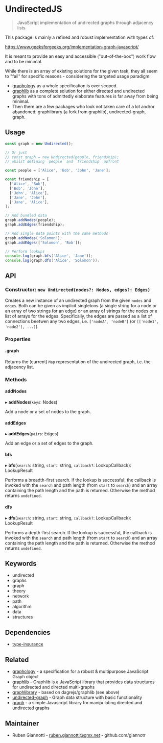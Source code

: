 # UndirectedJS

> JavaScript implementation of undirected graphs through adjacency lists

This package is mainly a refined and robust implementation with types of:

https://www.geeksforgeeks.org/implementation-graph-javascript/

It is meant to provide an easy and accessible ("out-of-the-box") work flow and to be minimal.

While there is an array of existing solutions for the given task, they all seem to "fail" for specific reasons - considering the targeted usage paradigm:

- [graphology](https://www.npmjs.com/package/graphology) as a whole specification is over scoped.
- [graphlib](https://www.npmjs.com/package/graphlib) as a complete solution for either directed and undirected graphs with tons of admittedly elaborate features is far away from being minimal.
- Then there are a few packages who look not taken care of a lot and/or abandoned: graphlibrary (a fork from graphlib), undirected-graph, graph.

## Usage

```js
const graph = new Undirected();

// Or just
// const graph = new Undirected(people, friendship);
// whilst defining `people` and `friendship` upfront

const people = ['Alice', 'Bob', 'John', 'Jane'];

const friendship = [
  ['Alice', 'Bob'],
  ['Bob', 'John'],
  ['John', 'Alice'],
  ['Jane', 'John'],
  ['Jane', 'Alice'],
];

// Add bundled data
graph.addNodes(people);
graph.addEdges(friendship);

// Add single data points with the same methods
graph.addNodes('Solomon');
graph.addEdges(['Solomon', 'Bob']);

// Perform lookups
console.log(graph.bfs('Alice', 'Jane'));
console.log(graph.dfs('Alice', 'Solomon'));
```

## API

### Constructor: `new Undirected(nodes?: Nodes, edges?: Edges)`

Creates a new instance of an undirected graph from the given `nodes` and `edges`. Both can be given as implicit singletons (a single string for a node or an array of two strings for an edge) or an array of strings for the nodes or a list of arrays for the edges. Specifically, the edges are passed as a list of connections beetwen any two edges, i.e. `['nodeA', 'nodeB']` (or `[['node1', 'node2'], ...]`).

### Properties

#### .graph

Returns the (current) `Map` representation of the undirected graph, i.e. the adjacency list.

### Methods

#### addNodes

▸ **addNodes**(`keys`: Nodes)

Add a node or a set of nodes to the graph.

#### addEdges

▸ **addEdges**(`pairs`: Edges)

Add an edge or a set of edges to the graph.

#### bfs

▸ **bfs**(`search`: string, `start`: string, `callback?`: LookupCallback): LookupResult

Performs a breadth-first search. If the lookup is successful, the callback is invoked with the `search` and path length (from `start` to `search`) and an array containing the path length and the path is returned. Otherwise the method returns `undefined`.

#### dfs

▸ **dfs**(`search`: string, `start`: string, `callback?`: LookupCallback): LookupResult

Performs a depth-first search. If the lookup is successful, the callback is invoked with the `search` and path length (from `start` to `search`) and an array containing the path length and the path is returned. Otherwise the method returns `undefined`.

## Keywords

- undirected
- graphs
- graph
- theory
- network
- path
- algorithm
- data
- structures

## Dependencies

- [type-insurance](https://www.npmjs.com/package/type-insurance)

## Related

- [graphology](https://www.npmjs.com/package/graphology) - a specification for a robust & multipurpose JavaScript Graph object
- [graphlib](https://www.npmjs.com/package/graphlib) - Graphlib is a JavaScript library that provides data structures for undirected and directed multi-graphs
- [graphlibrary](https://www.npmjs.com/package/graphlibrary) - based on dagrejs/graphlib (see above)
- [undirected-graph](https://www.npmjs.com/package/undirected-graph) - Graph data structure with basic functionality
- [graph](https://www.npmjs.com/package/graph) - a simple Javascript library for manipulating directed and undirected graphs

## Maintainer

- Ruben Giannotti - ruben.giannotti@gmx.net - github.com/giannotr
